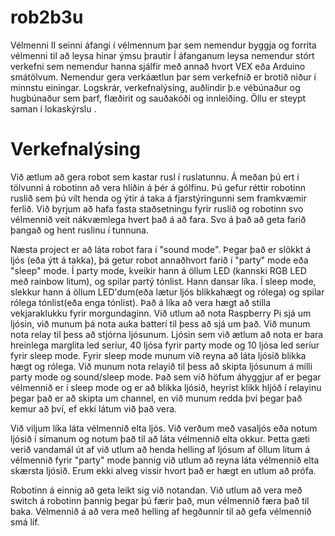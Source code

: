 # rob2b3u
Vélmenni II 
seinni áfangi í vélmennum þar sem nemendur byggja og forrita vélmenni
til að leysa hinar ýmsu þrautir
Í áfanganum leysa nemendur stórt verkefni sem nemendur hanna sjálfir með annað hvort VEX eða Arduino smátölvum. Nemendur gera verkáætlun þar sem verkefnið er brotið niður í minnstu einingar. Logskrár, verkefnalýsing, auðlindir þ.e vébúnaður og hugbúnaður sem þarf, flæðirit og sauðakóði og innleiðing. Öllu er steypt saman í lokaskýrslu .

# Verkefnalýsing
Við ætlum að gera robot sem kastar rusl í ruslatunnu. Á meðan þú ert í tölvunni á robotinn að vera hliðin á þér á gólfinu. Þú gefur réttir robotinn ruslið sem þú vilt henda og ýtir á taka á fjarstýringunni sem framkvæmir ferlið. Við byrjum að hafa fasta staðsetningu fyrir ruslið og robotinn svo vélmennið veit nákvæmlega hvert það á að fara. Svo á það að geta farið þangað og hent ruslinu í tunnuna.

Næsta project er að láta robot fara í "sound mode". Þegar það er slökkt á ljós (eða ýtt á takka), þá getur robot annaðhvort farið í "party" mode eða "sleep" mode. Í party mode, kveikir hann á öllum LED (kannski RGB LED með rainbow litum), og spilar partý tónlist. Hann dansar líka. Í sleep mode, slekkur hann á öllum LED'dum(eða lætur ljós blikkahægt og rólega) og spilar rólega tónlist(eða enga tónlist). Það á líka að vera hægt að stilla vekjaraklukku fyrir morgundaginn. Við utlum að nota Raspberry Pi sjá um ljósin, við munum þá nota auka batterí til þess að sjá um það. Við munum nota relay til þess að stjórna ljósunum. Ljósin sem við ætlum að nota er bara hreinlega marglita led seríur, 40 ljósa fyrir party mode og 10 ljósa led seríur fyrir sleep mode. Fyrir sleep mode munum við reyna að láta ljósið blikka hægt og rólega. Við munum nota relayið til þess að skipta ljósunum á milli party mode og sound/sleep mode. Það sem við höfum áhyggjur af er þegar vélmennið er í sleep mode og er að blikka ljósið, heyrist klikk hljóð í relayinu þegar það er að skipta um channel, en við munum redda því þegar það kemur að því, ef ekki látum við það vera. 

Við viljum líka láta vélmennið elta ljós. Við verðum með vasaljós eða notum ljósið í símanum og notum það til að láta vélmennið elta okkur. Þetta gæti verið vandamál út af við utlum að henda helling af ljósum af öllum litum á vélmennið fyrir "party" mode þannig við utlum að reyna láta vélmennið elta skærsta ljósið. Erum ekki alveg vissir hvort það er hægt en utlum að prófa.

Robotinn á einnig að geta leikt sig við notandan. Við utlum að vera með switch á robotinn þannig þegar þú færir það, mun vélmennið færa það til baka. Vélmennið á að vera með helling af hegðunnir til að gefa vélmennið smá líf.
